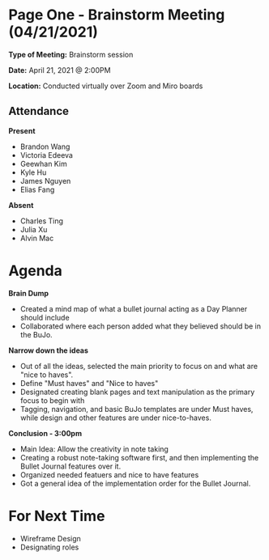# Page One - Brainstorm Meeting (04/21/2021)

**Type of Meeting:** Brainstorm session

**Date:** April 21, 2021 @ 2:00PM

**Location:** Conducted virtually over Zoom and Miro boards

## Attendance

**Present**

- Brandon Wang
- Victoria Edeeva
- Geewhan Kim
- Kyle Hu
- James Nguyen
- Elias Fang

**Absent**

- Charles Ting
- Julia Xu
- Alvin Mac

# Agenda

**Brain Dump**
- Created a mind map of what a bullet journal acting as a Day Planner should include
- Collaborated where each person added what they believed should be in the BuJo.

**Narrow down the ideas**
- Out of all the ideas, selected the main priority to focus on and what are "nice to haves".
- Define "Must haves" and "Nice to haves"
- Designated creating blank pages and text manipulation as the primary focus to begin with
- Tagging, navigation, and basic BuJo templates are under Must haves, while design and other features are under nice-to-haves.

**Conclusion - 3:00pm**
- Main Idea: Allow the creativity in note taking
- Creating a robust note-taking software first, and then implementing the Bullet Journal features over it.
- Organized needed featuers and nice to have features
- Got a general idea of the implementation order for the Bullet Journal.

# For Next Time
- Wireframe Design
- Designating roles


